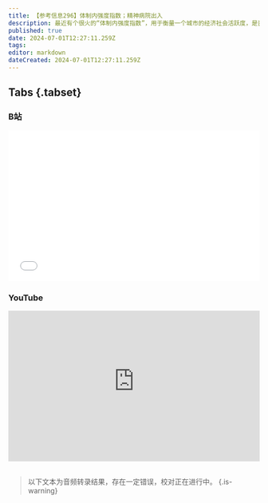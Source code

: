 ```yaml
---
title: 【参考信息296】体制内强度指数；精神病院出入
description: 最近有个很火的“体制内强度指数”，用于衡量一个城市的经济社会活跃度，是否值得投资，大家看看是否合理。农村集体经济法通过，突发事件应对法首次修订，有何亮点？治安管理处罚法修订草案二审，除了“有损中华民族精神”“伤害中华民族感情”条款修改，还有其他重要调整。苏州日本学校校车被袭和胡友平女生牺牲还有后续。厦门女子被困精神病院10年，湖北村民疑似因信访“被精神病”，我们的精神卫生法律制度有漏洞。
published: true
date: 2024-07-01T12:27:11.259Z
tags: 
editor: markdown
dateCreated: 2024-07-01T12:27:11.259Z
---
```


## Tabs {.tabset}
### B站
<div style="position: relative; padding: 30% 45%;">
<iframe style="position: absolute; width: 100%; height: 100%; left: 0; top: 0;" src="//player.bilibili.com/player.html?&bvid=BV1is421T7CD&page=1&as_wide=1&high_quality=1&danmaku=1&autoplay=0" scrolling="no" border="0" frameborder="no" framespacing="0" allowfullscreen="true"></iframe>
</div>

### YouTube
<div style="position: relative; padding: 30% 45%;">
<iframe style="position: absolute; top: 0; left: 0; width: 100%; height: 100%;" src="https://www.youtube-nocookie.com/embed/YouTubeVID" title="YouTube video player" frameborder="0" allow="accelerometer; autoplay; clipboard-write; encrypted-media; gyroscope; picture-in-picture" allowfullscreen></iframe>
</div>

## 

> 以下文本为音频转录结果，存在一定错误，校对正在进行中。
{.is-warning}


